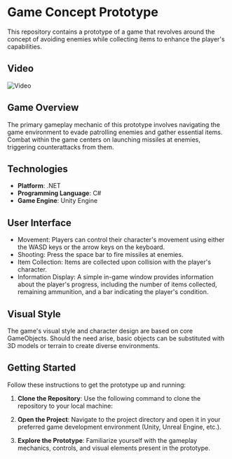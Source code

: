 # Game Concept Prototype

This repository contains a prototype of a game that revolves around the concept of avoiding enemies while collecting items to enhance the player's capabilities.

## Video

![Video](./video.gif)

## Game Overview

The primary gameplay mechanic of this prototype involves navigating the game environment to evade patrolling enemies and gather essential items. Combat within the game centers on launching missiles at enemies, triggering counterattacks from them.

## Technologies

- **Platform**: .NET
- **Programming Language**: C#
- **Game Engine**: Unity Engine

## User Interface

- Movement: Players can control their character's movement using either the WASD keys or the arrow keys on the keyboard.
- Shooting: Press the space bar to fire missiles at enemies.
- Item Collection: Items are collected upon collision with the player's character.
- Information Display: A simple in-game window provides information about the player's progress, including the number of items collected, remaining ammunition, and a bar indicating the player's condition.

## Visual Style

The game's visual style and character design are based on core GameObjects. Should the need arise, basic objects can be substituted with 3D models or terrain to create diverse environments.

## Getting Started

Follow these instructions to get the prototype up and running:

1. **Clone the Repository**: Use the following command to clone the repository to your local machine:

2. **Open the Project**: Navigate to the project directory and open it in your preferred game development environment (Unity, Unreal Engine, etc.).

3. **Explore the Prototype**: Familiarize yourself with the gameplay mechanics, controls, and visual elements present in the prototype.
